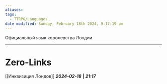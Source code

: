 ```yaml
---
aliases: 
tags:
  - TTRPG/Languages
date modified: Sunday, February 18th 2024, 9:17:19 pm
---
```

Официальный язык королевства Лондии
___
# Zero-Links
[[Инквизиция Лондов]]
***2024-02-18*** **|** ***21:17***